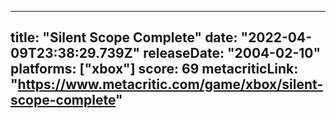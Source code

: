 
---
title: "Silent Scope Complete"
date: "2022-04-09T23:38:29.739Z"
releaseDate: "2004-02-10"
platforms: ["xbox"]
score: 69
metacriticLink: "https://www.metacritic.com/game/xbox/silent-scope-complete"
---
